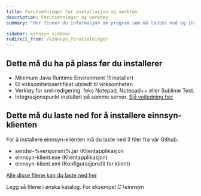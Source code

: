 ```yaml
---
title: Forutsetninger for installasjon og verktøy
description: Forutsetninger og verktøy
summary: "Her finner du informasjon om program som må lastes ned og installeres for å bruke einnsyn-klienten"

sidebar: einnsyn_sidebar
redirect_from: /einnsyn_forutsetninger
---
```



## Dette må du ha på plass før du installerer

* Minimum Java Runtime Environment 11 installert
* Et virksomhetssertifikat utstedt til virksomheten
* Verktøy for xml-redigering. feks Notepad, Notepad++ eller Sublime Text.
* Integrasjonspunkt installert på samme server. [Sjå veiledning her]({{site.baseurl}}/docs/eFormidling/Introduksjon/last_ned)

## Dette må du laste ned for å installere einnsyn-klienten

For å installere einnsyn-klienten må du laste ned 3 filer fra vår Github. 

* sender-%versjonsnr%.jar (Klientapplikasjon
* einnsyn-klient.exe (Klientapplikasjon)
* einnsyn-klient.xml (Konfigurasjonsfil for klient)

[Alle disse filene kan du laste ned her](https://github.com/difi/einnsyn-klient/releases) 

Legg så filene i ønska katalog. For eksempel C:\einnsyn
 
